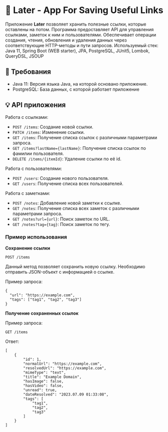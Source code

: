 # :pushpin: Later - App For Saving Useful Links

Приложение **Later** позволяет хранить полезные ссылки, которые оставлены на потом. Программа предоставляет API для
управления ссылками, заметок к ним  и пользователями. Обеспечивает операции создания, чтения, обновления и удаления 
данных через соответствующие HTTP-методы и пути запросов.
Используемый стек: Java 11, Spring Boot (WEB starter), JPA, PostgreSQL, JUnit5, Lombok, QueryDSL, JSOUP

## :open_file_folder: Требования
- Java 11: Версия языка Java, на которой основано приложение.
- PostgreSQL: База данных, с которой работает приложение

## :bulb: API приложения

Работа с ссылками:
- `POST /items`: Создание новой ссылки.
- `PATCH /items`: Изменение ссылки.
- `GET /items`: Получение списка ссылок с различными параметрами запроса.
- `GET /items?lastName={lastName}`: Получение списка ссылок по фамилии пользователя.
- `DELETE /items/{itemId}`: Удаление ссылки по её id.

Работа с пользователями:
- `POST /users`: Создание нового пользователя.
- `GET /users`: Получение списка всех пользователей.

Работа с заметками:
- `POST /notes`: Добавление новой заметки к ссылке.
- `GET /notes`: Получение списка всех заметок с различными параметрами запроса.
- `GET /notes?url={url}`: Поиск заметок по URL.
- `GET /notes?tag={tag}`: Поиск заметок по тегу.

### Пример использования

**Сохранение ссылки**

`POST /items`

Данный метод позволяет сохранить новую ссылку. Необходимо отправить JSON-объект с информацией о ссылке.

Пример запроса:

`````
{
  "url": "https://example.com",
  "tags": ["tag1", "tag2", "tag3"]
}
`````

**Получение сохраненных ссылок**

Пример запроса:

````
GET /items
````

Ответ:

````
[
    {
        "id": 1,
        "normalUrl": "https://example.com",
        "resolvedUrl": "https://example.com",
        "mimeType": "text",
        "title": "Example Domain",
        "hasImage": false,
        "hasVideo": false,
        "unread": true,
        "dateResolved": "2023.07.09 01:33:08",
        "tags": [
            "tag1",
            "tag2",
            "tag3"
        ]
    }
]
````